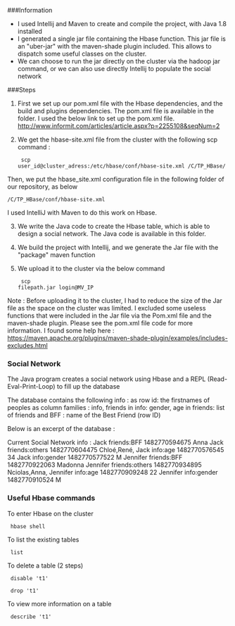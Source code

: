 ###Information

* I used Intellij and Maven to create and compile the project, with Java 1.8 installed
* I generated a single jar file containing the Hbase function. This jar file is an "uber-jar" with the maven-shade plugin included. This allows to dispatch some useful classes on the cluster.
* We can choose to run the jar directly on the cluster via the hadoop jar command, or we can also use directly Intellij to populate the social network

###Steps

1) First we set up our pom.xml file with the Hbase dependencies, and the build and plugins dependencies. The pom.xml file is available in the folder. I used the below link to set up the pom.xml file. 
http://www.informit.com/articles/article.aspx?p=2255108&seqNum=2

2) We get the hbase-site.xml file from the cluster with the following scp command :
<code><pre> scp user_id@cluster_adress:/etc/hbase/conf/hbase-site.xml /C/TP_HBase/ </pre></code>

Then, we put the hbase_site.xml configuration file in the following folder of our repository, as below
<code><pre> /C/TP_HBase/conf/hbase-site.xml </pre></code>

I used IntelliJ with Maven to do this work on Hbase.

3) We write the Java code to create the Hbase table, which is able to design a social network. The Java code is available in this folder.

4) We build the project with Intellij, and we generate the Jar file with the "package" maven function

5) We upload it to the cluster via the below command 
<code><pre>  scp filepath.jar login@MV_IP </pre></code>

Note : Before uploading it to the cluster, I had to reduce the size of the Jar file as the space on the cluster was limited. I excluded some useless functions that were included in the Jar file via the Pom.xml file and the maven-shade plugin. Please see the pom.xml file code for more information. I found some help here : 
https://maven.apache.org/plugins/maven-shade-plugin/examples/includes-excludes.html

### Social Network

The Java program creates a social network using Hbase and a REPL (Read-Eval-Print-Loop) to fill up the database

The database contains the following info :
as row id: the firstnames of peoples
as column families : info, friends
in info: gender, age
in friends: list of friends and BFF : name of the Best Friend (row ID)

Below is an excerpt of the database : 

Current Social Network info :
Jack friends:BFF 1482770594675 Anna
Jack friends:others 1482770604475 Chloé,René,
Jack info:age 1482770576545 34
Jack info:gender 1482770577522 M
Jennifer friends:BFF 1482770922063 Madonna
Jennifer friends:others 1482770934895 Nciolas,Anna,
Jennifer info:age 1482770909248 22
Jennifer info:gender 1482770910524 M



### Useful Hbase commands

To enter Hbase on the cluster
<code><pre>  hbase shell </pre></code>

To list the existing tables
<code><pre>  list </pre></code>

To delete a table (2 steps)
<code><pre>  disable 't1' </pre></code>
<code><pre>  drop 't1' </pre></code>

To view more information on a table
<code><pre>  describe 't1' </pre></code>









